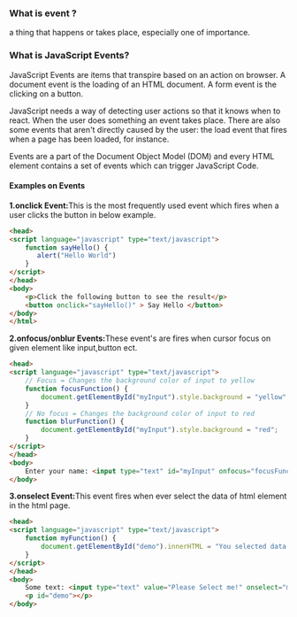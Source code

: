 <h3> What is event ?</h3>
<p>a thing that happens or takes place, especially one of importance. </p>

<h3>What is JavaScript Events?</h3>
<p>JavaScript Events are items that transpire based on an action on browser. A document event is the loading of an HTML document. A form event is the clicking on a button.</p>

<p> JavaScript needs a way of detecting user actions so that it knows when to react. When the user does something an event takes place. There are also some events that aren&apos;t directly caused by the user: the load event that fires when a page has been loaded, for instance.</p>

<p>Events are a part of the Document Object Model (DOM) and every HTML element contains a set of events which can trigger JavaScript Code.</p>

<h4>Examples on Events</h4>
<p><b>1.onclick Event:</b>This is the most frequently used event which fires when a user clicks the button in below example. </p>

```html
<head>
<script language="javascript" type="text/javascript">
	function sayHello() {
	   alert("Hello World")
	}
</script>
</head>
<body>
	<p>Click the following button to see the result</p>
	<button onclick="sayHello()" > Say Hello </button>
</body>
</html>
```


<p><b>2.onfocus/onblur Events:</b>These event's are fires when cursor focus on given element like input,button ect. </p>

```html
<head>
<script language="javascript" type="text/javascript">
	// Focus = Changes the background color of input to yellow
	function focusFunction() {
		document.getElementById("myInput").style.background = "yellow";
	}
	// No focus = Changes the background color of input to red
	function blurFunction() {
		document.getElementById("myInput").style.background = "red";
	}
</script>
</head>
<body>
	Enter your name: <input type="text" id="myInput" onfocus="focusFunction()" onblur="blurFunction()">
</body>
```


<p><b>3.onselect Event:</b>This event fires when ever select the data of html element in the html page. </p>

```html
<head>
<script language="javascript" type="text/javascript">
	function myFunction() {
		document.getElementById("demo").innerHTML = "You selected data from input field";
	}
</script>
</head>
<body>
	Some text: <input type="text" value="Please Select me!" onselect="myFunction()">
	<p id="demo"></p>
</body>
```
